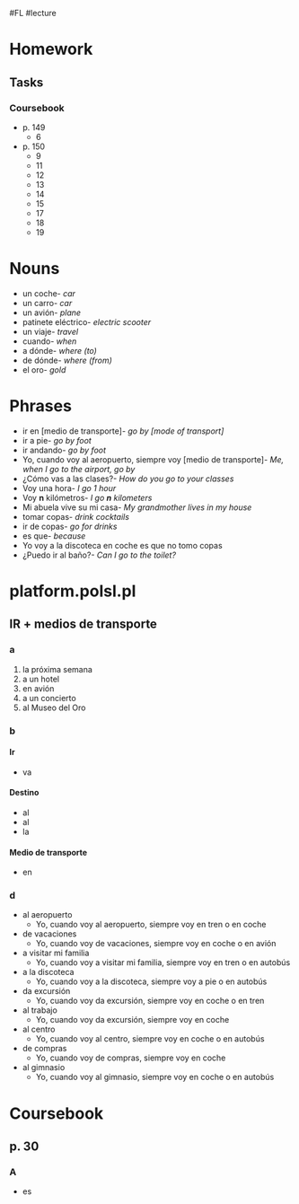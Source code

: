 #FL #lecture 

# Homework
## Tasks
### Coursebook
- p. 149
	- 6
- p. 150
	- 9
	- 11
	- 12
	- 13
	- 14
	- 15
	- 17
	- 18
	- 19


# Nouns
- un coche- *car*
- un carro- *car*
- un avión- *plane*
- patinete eléctrico- *electric scooter*
- un viaje- *travel*
- cuando- *when*
- a dónde- *where (to)*
- de dónde- *where (from)*
- el oro- *gold*

# Phrases
- ir en \[medio de transporte]- *go by \[mode of transport]*
- ir a pie- *go by foot*
- ir andando- *go by foot*
- Yo, cuando voy al aeropuerto, siempre voy \[medio de transporte]- *Me, when I go to the airport, go by*
- ¿Cómo vas a las clases?- *How do you go to your classes*
- Voy una hora- *I go 1 hour*
- Voy **n** kilómetros- *I go **n** kilometers*
- Mi abuela vive su mi casa- *My grandmother lives in my house*
- tomar copas- *drink cocktails*
- ir de copas- *go for drinks*
- es que- *because*
- Yo voy a la discoteca en coche es que no tomo copas
- ¿Puedo ir al baño?- *Can I go to the toilet?*

# platform.polsl.pl
## IR + medios de transporte
### a
1. la próxima semana
2. a un hotel
3. en avión
4. a un concierto
5. al Museo del Oro

### b
#### Ir
- va

#### Destino
- al
- al
- la

#### Medio de transporte
- en

### d
- al aeropuerto
	- Yo, cuando voy al aeropuerto, siempre voy en tren o en coche
- de vacaciones
	- Yo, cuando voy de vacaciones, siempre voy en coche o en avión
- a visitar mi familia
	- Yo, cuando voy a visitar mi familia, siempre voy en tren o en autobús
- a la discoteca
	- Yo, cuando voy a la discoteca, siempre voy a pie o en autobús
- da excursión
	- Yo, cuando voy da excursión, siempre voy en coche o en tren
- al trabajo
	- Yo, cuando voy da excursión, siempre voy en coche
- al centro
	- Yo, cuando voy al centro, siempre voy en coche o en autobús
- de compras
	- Yo, cuando voy de compras, siempre voy en coche
- al gimnasio
	- Yo, cuando voy al gimnasio, siempre voy en coche o en autobús

# Coursebook
## p. 30
### A
- es